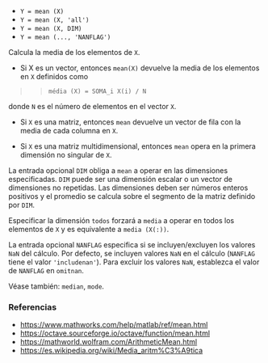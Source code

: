* `Y = mean (X)`
* `Y = mean (X, 'all')`
* `Y = mean (X, DIM)`
* `Y = mean (..., 'NANFLAG')`

Calcula la media de los elementos de `X`.

* Si X es un vector, entonces `mean(X)` devuelve la media de los
elementos en `X` definidos como

>> `média (X) = SOMA_i X(i) / N`

donde `N` es el número de elementos en el vector `X`.

* Si `X` es una matriz, entonces `mean` devuelve un vector de fila con la media de cada columna en `X`.

* Si `X` es una matriz multidimensional, entonces `mean` opera en la primera dimensión no singular de `X`.

La entrada opcional `DIM` obliga a `mean` a operar en las dimensiones especificadas. `DIM` puede ser una dimensión escalar o un vector de dimensiones no repetidas. Las dimensiones deben ser números enteros positivos y el promedio se calcula sobre el segmento de la matriz definido por `DIM`.

Especificar la dimensión `todos` forzará a `media` a operar en todos los elementos de `X` y es equivalente a `media (X(:))`.

La entrada opcional `NANFLAG` especifica si se incluyen/excluyen los valores `NaN` del cálculo. Por defecto, se incluyen valores `NaN`
en el cálculo (`NANFLAG` tiene el valor `'includenan'`). Para excluir los valores `NaN`, establezca el valor de `NANFLAG` en `omitnan`.

Véase también: `median`, `mode`.

### Referencias

* https://www.mathworks.com/help/matlab/ref/mean.html
* https://octave.sourceforge.io/octave/function/mean.html
* https://mathworld.wolfram.com/ArithmeticMean.html
* https://es.wikipedia.org/wiki/Media_aritm%C3%A9tica
